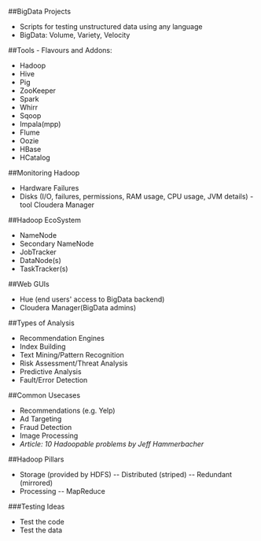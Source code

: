##BigData Projects
+ Scripts for testing unstructured data using any language
+ BigData:  Volume, Variety, Velocity

##Tools - Flavours and Addons:
- Hadoop
- Hive
- Pig
- ZooKeeper
- Spark
- Whirr
- Sqoop
- Impala(mpp)
- Flume
- Oozie
- HBase
- HCatalog

##Monitoring Hadoop
- Hardware Failures
- Disks (I/O, failures, permissions, RAM usage, CPU usage, JVM details) - tool Cloudera Manager

##Hadoop EcoSystem
- NameNode
- Secondary NameNode
- JobTracker
- DataNode(s)
- TaskTracker(s)


##Web GUIs
- Hue (end users' access to BigData backend)
- Cloudera Manager(BigData admins)


##Types of Analysis
- Recommendation Engines
- Index Building
- Text Mining/Pattern Recognition
- Risk Assessment/Threat Analysis
- Predictive Analysis
- Fault/Error Detection

##Common Usecases
- Recommendations (e.g. Yelp)
- Ad Targeting
- Fraud Detection
- Image Processing
- *Article: 10 Hadoopable problems by Jeff Hammerbacher*

##Hadoop Pillars
- Storage (provided by HDFS)
   -- Distributed (striped)
   -- Redundant (mirrored)
- Processing 
   -- MapReduce
   
###Testing Ideas
-  Test the code
-  Test the data


